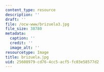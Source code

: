 ```yaml
---
content_type: resource
description: ''
draft: ''
file: /ocw-www/brizuela3.jpg
file_size: 38780
metadata:
  caption: ''
  credit: ''
  image_alt: ''
resourcetype: Image
title: brizuela.jpg
uid: 25608979-cd76-4cc5-acf5-fc03e58577d2
---
```

